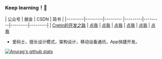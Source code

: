 ### Keep learning！💪

| 公众号   | 掘金     |  CSDN   |   简书   |
|---------|---------|--------- |---------|---------|---------|---------|
| [Cretin的开发之路](https://github.com/xuexiangjys/Resource/raw/master/img/qq/winxin.jpg)  |  [点我](https://juejin.im/user/598feef55188257d592e56ed/posts)    |   [点我](https://www.zhihu.com/people/xuexiangjys/posts)       |   [点我](https://xuexiangjys.blog.csdn.net/)  |   [点我](https://www.jianshu.com/u/6bf605575337)  |   [点我](https://segmentfault.com/u/xuexiangjys)  |   [点我](https://space.bilibili.com/483850585)  


-  爱码士，擅长设计模式，架构设计，移动设备通讯，App快捷开发。


[![Anurag's github stats](https://github-readme-stats.vercel.app/api?username=MZCretin)](https://github.com/MZCretin)
